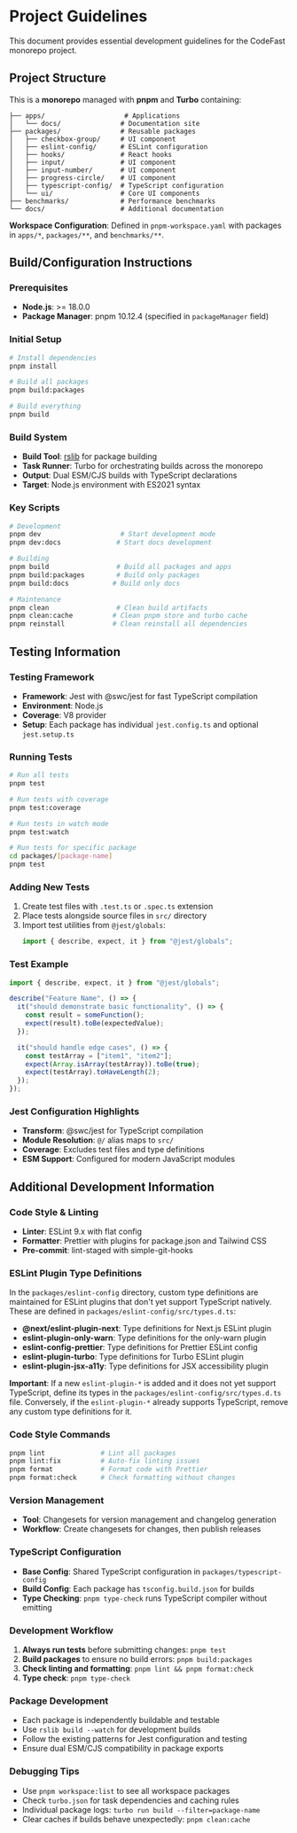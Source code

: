 # Project Guidelines

This document provides essential development guidelines for the CodeFast monorepo project.

## Project Structure

This is a **monorepo** managed with **pnpm** and **Turbo** containing:

```
├── apps/                    # Applications
│   └── docs/               # Documentation site
├── packages/               # Reusable packages
│   ├── checkbox-group/     # UI component
│   ├── eslint-config/      # ESLint configuration
│   ├── hooks/              # React hooks
│   ├── input/              # UI component
│   ├── input-number/       # UI component
│   ├── progress-circle/    # UI component
│   ├── typescript-config/  # TypeScript configuration
│   └── ui/                 # Core UI components
├── benchmarks/             # Performance benchmarks
└── docs/                   # Additional documentation
```

**Workspace Configuration**: Defined in `pnpm-workspace.yaml` with packages in `apps/*`, `packages/**`, and `benchmarks/**`.

## Build/Configuration Instructions

### Prerequisites

- **Node.js**: >= 18.0.0
- **Package Manager**: pnpm 10.12.4 (specified in `packageManager` field)

### Initial Setup

```bash
# Install dependencies
pnpm install

# Build all packages
pnpm build:packages

# Build everything
pnpm build
```

### Build System

- **Build Tool**: [rslib](https://github.com/web-infra-dev/rslib) for package building
- **Task Runner**: Turbo for orchestrating builds across the monorepo
- **Output**: Dual ESM/CJS builds with TypeScript declarations
- **Target**: Node.js environment with ES2021 syntax

### Key Scripts

```bash
# Development
pnpm dev                    # Start development mode
pnpm dev:docs              # Start docs development

# Building
pnpm build                 # Build all packages and apps
pnpm build:packages        # Build only packages
pnpm build:docs           # Build only docs

# Maintenance
pnpm clean                 # Clean build artifacts
pnpm clean:cache          # Clean pnpm store and turbo cache
pnpm reinstall            # Clean reinstall all dependencies
```

## Testing Information

### Testing Framework

- **Framework**: Jest with @swc/jest for fast TypeScript compilation
- **Environment**: Node.js
- **Coverage**: V8 provider
- **Setup**: Each package has individual `jest.config.ts` and optional `jest.setup.ts`

### Running Tests

```bash
# Run all tests
pnpm test

# Run tests with coverage
pnpm test:coverage

# Run tests in watch mode
pnpm test:watch

# Run tests for specific package
cd packages/[package-name]
pnpm test
```

### Adding New Tests

1. Create test files with `.test.ts` or `.spec.ts` extension
2. Place tests alongside source files in `src/` directory
3. Import test utilities from `@jest/globals`:
   ```typescript
   import { describe, expect, it } from "@jest/globals";
   ```

### Test Example

```typescript
import { describe, expect, it } from "@jest/globals";

describe("Feature Name", () => {
  it("should demonstrate basic functionality", () => {
    const result = someFunction();
    expect(result).toBe(expectedValue);
  });

  it("should handle edge cases", () => {
    const testArray = ["item1", "item2"];
    expect(Array.isArray(testArray)).toBe(true);
    expect(testArray).toHaveLength(2);
  });
});
```

### Jest Configuration Highlights

- **Transform**: @swc/jest for TypeScript compilation
- **Module Resolution**: `@/` alias maps to `src/`
- **Coverage**: Excludes test files and type definitions
- **ESM Support**: Configured for modern JavaScript modules

## Additional Development Information

### Code Style & Linting

- **Linter**: ESLint 9.x with flat config
- **Formatter**: Prettier with plugins for package.json and Tailwind CSS
- **Pre-commit**: lint-staged with simple-git-hooks

### ESLint Plugin Type Definitions

In the `packages/eslint-config` directory, custom type definitions are maintained for ESLint plugins that don't yet support TypeScript natively. These are defined in `packages/eslint-config/src/types.d.ts`:

- **@next/eslint-plugin-next**: Type definitions for Next.js ESLint plugin
- **eslint-plugin-only-warn**: Type definitions for the only-warn plugin
- **eslint-config-prettier**: Type definitions for Prettier ESLint config
- **eslint-plugin-turbo**: Type definitions for Turbo ESLint plugin
- **eslint-plugin-jsx-a11y**: Type definitions for JSX accessibility plugin

**Important**: If a new `eslint-plugin-*` is added and it does not yet support TypeScript, define its types in the `packages/eslint-config/src/types.d.ts` file. Conversely, if the `eslint-plugin-*` already supports TypeScript, remove any custom type definitions for it.

### Code Style Commands

```bash
pnpm lint              # Lint all packages
pnpm lint:fix          # Auto-fix linting issues
pnpm format            # Format code with Prettier
pnpm format:check      # Check formatting without changes
```

### Version Management

- **Tool**: Changesets for version management and changelog generation
- **Workflow**: Create changesets for changes, then publish releases

### TypeScript Configuration

- **Base Config**: Shared TypeScript configuration in `packages/typescript-config`
- **Build Config**: Each package has `tsconfig.build.json` for builds
- **Type Checking**: `pnpm type-check` runs TypeScript compiler without emitting

### Development Workflow

1. **Always run tests** before submitting changes: `pnpm test`
2. **Build packages** to ensure no build errors: `pnpm build:packages`
3. **Check linting and formatting**: `pnpm lint && pnpm format:check`
4. **Type check**: `pnpm type-check`

### Package Development

- Each package is independently buildable and testable
- Use `rslib build --watch` for development builds
- Follow the existing patterns for Jest configuration and testing
- Ensure dual ESM/CJS compatibility in package exports

### Debugging Tips

- Use `pnpm workspace:list` to see all workspace packages
- Check `turbo.json` for task dependencies and caching rules
- Individual package logs: `turbo run build --filter=package-name`
- Clear caches if builds behave unexpectedly: `pnpm clean:cache`
